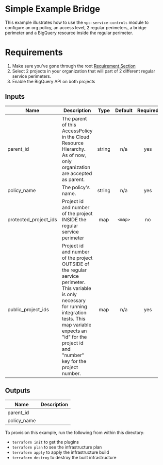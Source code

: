# Simple Example Bridge

This example illustrates how to use the `vpc-service-controls` module to configure an org policy, an access level, 2 regular perimeters, a bridge perimeter and a BigQuery resource inside the regular perimeter.

# Requirements
1. Make sure you've gone through the root [Requirement Section](../../#requirements)
2. Select 2 projects in your organization that will part of 2 different regular service perimeters.
3. Enable the BigQuery API on both projects

[^]: (autogen_docs_start)

## Inputs

| Name | Description | Type | Default | Required |
|------|-------------|:----:|:-----:|:-----:|
| parent\_id | The parent of this AccessPolicy in the Cloud Resource Hierarchy. As of now, only organization are accepted as parent. | string | n/a | yes |
| policy\_name | The policy's name. | string | n/a | yes |
| protected\_project\_ids | Project id and number of the project INSIDE the regular service perimeter | map | `<map>` | no |
| public\_project\_ids | Project id and number of the project OUTSIDE of the regular service perimeter. This variable is only necessary for running integration tests. This map variable expects an "id" for the project id and "number" key for the project number. | map | n/a | yes |

## Outputs

| Name | Description |
|------|-------------|
| parent\_id |  |
| policy\_name |  |

[^]: (autogen_docs_end)

To provision this example, run the following from within this directory:
- `terraform init` to get the plugins
- `terraform plan` to see the infrastructure plan
- `terraform apply` to apply the infrastructure build
- `terraform destroy` to destroy the built infrastructure
